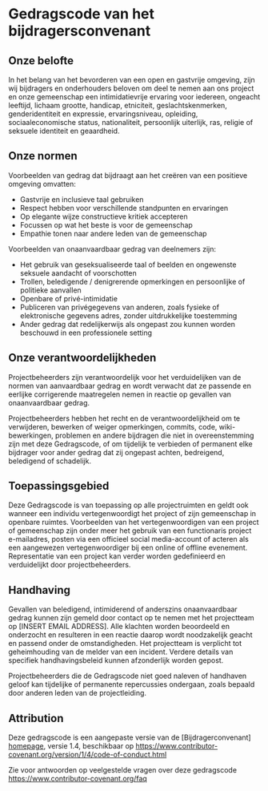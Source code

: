 # Gedragscode van het bijdragersconvenant

## Onze belofte

In het belang van het bevorderen van een open en gastvrije omgeving, zijn wij
bijdragers en onderhouders beloven om deel te nemen aan ons project en
onze gemeenschap een intimidatievrije ervaring voor iedereen, ongeacht leeftijd, lichaam
grootte, handicap, etniciteit, geslachtskenmerken, genderidentiteit en expressie,
ervaringsniveau, opleiding, sociaaleconomische status, nationaliteit, persoonlijk
uiterlijk, ras, religie of seksuele identiteit en geaardheid.

## Onze normen

Voorbeelden van gedrag dat bijdraagt ​​aan het creëren van een positieve omgeving
omvatten:

* Gastvrije en inclusieve taal gebruiken
* Respect hebben voor verschillende standpunten en ervaringen
* Op elegante wijze constructieve kritiek accepteren
* Focussen op wat het beste is voor de gemeenschap
* Empathie tonen naar andere leden van de gemeenschap

Voorbeelden van onaanvaardbaar gedrag van deelnemers zijn:

* Het gebruik van geseksualiseerde taal of beelden en ongewenste seksuele aandacht of
  voorschotten
* Trollen, beledigende / denigrerende opmerkingen en persoonlijke of politieke aanvallen
* Openbare of privé-intimidatie
* Publiceren van privégegevens van anderen, zoals fysieke of elektronische gegevens
  adres, zonder uitdrukkelijke toestemming
* Ander gedrag dat redelijkerwijs als ongepast zou kunnen worden beschouwd in een
  professionele setting

## Onze verantwoordelijkheden

Projectbeheerders zijn verantwoordelijk voor het verduidelijken van de normen van aanvaardbaar
gedrag en wordt verwacht dat ze passende en eerlijke corrigerende maatregelen nemen in
reactie op gevallen van onaanvaardbaar gedrag.

Projectbeheerders hebben het recht en de verantwoordelijkheid om te verwijderen, bewerken of
weiger opmerkingen, commits, code, wiki-bewerkingen, problemen en andere bijdragen
die niet in overeenstemming zijn met deze Gedragscode, of om tijdelijk te verbieden of
permanent elke bijdrager voor ander gedrag dat zij ongepast achten,
bedreigend, beledigend of schadelijk.

## Toepassingsgebied

Deze Gedragscode is van toepassing op alle projectruimten en geldt ook wanneer
een individu vertegenwoordigt het project of zijn gemeenschap in openbare ruimtes.
Voorbeelden van het vertegenwoordigen van een project of gemeenschap zijn onder meer het gebruik van een functionaris
project e-mailadres, posten via een officieel social media-account of acteren
als een aangewezen vertegenwoordiger bij een online of offline evenement. Representatie van
een project kan verder worden gedefinieerd en verduidelijkt door projectbeheerders.

## Handhaving

Gevallen van beledigend, intimiderend of anderszins onaanvaardbaar gedrag kunnen zijn
gemeld door contact op te nemen met het projectteam op [INSERT EMAIL ADDRESS]. Alle
klachten worden beoordeeld en onderzocht en resulteren in een reactie daarop
wordt noodzakelijk geacht en passend onder de omstandigheden. Het projectteam is
verplicht tot geheimhouding van de melder van een incident.
Verdere details van specifiek handhavingsbeleid kunnen afzonderlijk worden gepost.

Projectbeheerders die de Gedragscode niet goed naleven of handhaven
geloof kan tijdelijke of permanente repercussies ondergaan, zoals bepaald door anderen
leden van de projectleiding.

## Attribution

Deze gedragscode is een aangepaste versie van de [Bijdragerconvenant] [homepage], versie 1.4,
beschikbaar op https://www.contributor-covenant.org/version/1/4/code-of-conduct.html

[homepage]: https://www.contributor-covenant.org

Zie voor antwoorden op veelgestelde vragen over deze gedragscode
https://www.contributor-covenant.org/faq